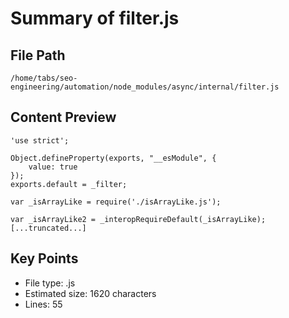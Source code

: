 # Summary of filter.js
  
## File Path
`/home/tabs/seo-engineering/automation/node_modules/async/internal/filter.js`

## Content Preview
```
'use strict';

Object.defineProperty(exports, "__esModule", {
    value: true
});
exports.default = _filter;

var _isArrayLike = require('./isArrayLike.js');

var _isArrayLike2 = _interopRequireDefault(_isArrayLike);
[...truncated...]
```

## Key Points
- File type: .js
- Estimated size: 1620 characters
- Lines: 55

